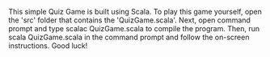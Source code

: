 This simple Quiz Game is built using Scala.
To play this game yourself, open the 'src' folder that contains the 'QuizGame.scala'.
Next, open command prompt and type scalac QuizGame.scala to compile the program.
Then, run scala QuizGame.scala in the command prompt and follow the on-screen instructions.
Good luck!
